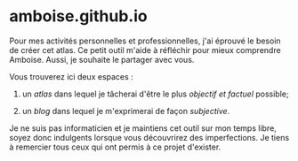 # amboise.github.io
Pour mes activités personnelles et professionnelles, j'ai éprouvé le besoin de
créer cet atlas. Ce petit outil m'aide à réfléchir pour mieux comprendre
Amboise. Aussi, je souhaite le partager avec vous.

Vous trouverez ici deux espaces :

1. un *atlas* dans lequel je tâcherai d'être le plus *objectif et factuel* possible;

2. un *blog* dans lequel je m'exprimerai de façon *subjective*.

Je ne suis pas informaticien et je maintiens cet outil sur mon temps libre,
soyez donc indulgents lorsque vous découvrirez des imperfections. Je tiens à
remercier tous ceux qui ont permis à ce projet d'exister.
